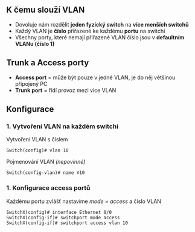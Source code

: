 ## K čemu slouží VLAN

- Dovoluje nám rozdělit **jeden fyzický switch** na **více menších switchů**
- Každý VLAN je **číslo** přiřazené ke každému **portu** na switchi
- Všechny porty, které nemají přiřazené VLAN číslo jsou v **defaultním VLANu (číslo 1)**

## Trunk a Access porty

- **Access port** = může být pouze v jedné VLAN, je do něj většinou připojený PC
- **Trunk port** = řídí provoz mezi více VLAN

## Konfigurace

### 1. Vytvoření VLAN na každém switchi

Vytvoření VLAN s číslem
```
Switch(config)# vlan 10
```

Pojmenování VLAN _(nepovinné)_
```
Switch(config-vlan)# name V10
```

### 1. Konfigurace access portů

Každému portu zvlášť nastavíme _mode = access_ a číslo VLAN
```
SwitchX(config)# interface Ethernet 0/0
SwitchX(config-if)# switchport mode access
SwitchX(config-if)# switchport access vlan 10
```


